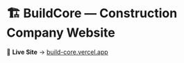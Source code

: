 # 🏗️ BuildCore — Construction Company Website

🔗 **Live Site** → [build-core.vercel.app](https://build-core.vercel.app/)

